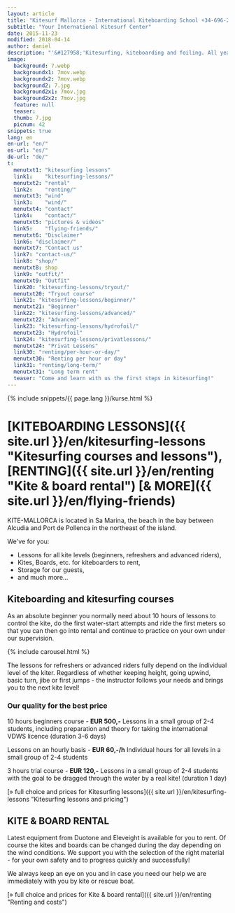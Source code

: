 ```yaml
---
layout: article
title: "Kitesurf Mallorca - International Kiteboarding School +34-696-264729"
subtitle: "Your International Kitesurf Center"
date: 2015-11-23
modified: 2018-04-14
author: daniel
description: "'&#127958;'Kitesurfing, kiteboarding and foiling. All year round rental of kite gear and courses with certified instructors for all levels. Call us"
image:
  background: 7.webp
  backgroundx1: 7mov.webp
  backgroundx2: 7mov.webp
  background2: 7.jpg
  background2x1: 7mov.jpg
  background2x2: 7mov.jpg
  feature: null
  teaser:
  thumb: 7.jpg
  picnum: 42
snippets: true
lang: en
en-url: "en/"
es-url: "es/"
de-url: "de/"
t:
  menutxt1: "kitesurfing lessons"
  link1:    "kitesurfing-lessons/"
  menutxt2: "rental"
  link2:    "renting/"
  menutxt3: "wind"
  link3:    "wind/"
  menutxt4: "contact"
  link4:    "contact/"
  menutxt5: "pictures & videos"
  link5:    "flying-friends/"
  menutxt6: "Disclaimer"
  link6: "disclaimer/"
  menutxt7: "Contact us"
  link7: "contact-us/"
  link8: "shop/"
  menutxt8: shop
  link9: "outfit/"
  menutxt9: "Outfit"
  link20: "kitesurfing-lessons/tryout/"
  menutxt20: "Tryout course"
  link21: "kitesurfing-lessons/beginner/"
  menutxt21: "Beginner"
  link22: "kitesurfing-lessons/advanced/"
  menutxt22: "Advanced"
  link23: "kitesurfing-lessons/hydrofoil/"
  menutxt23: "Hydrofoil"
  link24: "kitesurfing-lessons/privatlessons/"
  menutxt24: "Privat Lessons"
  link30: "renting/per-hour-or-day/"
  menutxt30: "Renting per hour or day"
  link31: "renting/long-term/"
  menutxt31: "Long term rent"
  teaser: "Come and learn with us the first steps in kitesurfing!"
---
```

{% include snippets/{{ page.lang }}/kurse.html %}

# [**KITEBOARDING LESSONS**]({{ site.url }}/en/kitesurfing-lessons "Kitesurfing courses and lessons"), [**RENTING**]({{ site.url }}/en/renting "Kite & board rental") [**& MORE**]({{ site.url }}/en/flying-friends)

KITE-MALLORCA is located in Sa Marina, the beach in the bay between Alcudia and Port de Pollenca in the northeast of the island.

We've for you:  
- Lessons for all kite levels (beginners, refreshers and advanced riders),  
- Kites, Boards, etc. for kiteboarders to rent,  
- Storage for our guests,  
- and much more...

## Kiteboarding and kitesurfing courses
As an absolute beginner you normally need about 10 hours of lessons to control the kite, do the first water-start attempts and ride the first meters so that you can then go into rental and continue to practice on your own under our supervision.

{% include carousel.html %}

The lessons for refreshers or advanced riders fully depend on the individual level of the kiter. Regardless of whether keeping height, going upwind, basic turn, jibe or first jumps - the instructor follows your needs and brings you to the next kite level!

### Our quality for the best price

10 hours beginners course - **EUR 500,-**
Lessons in a small group of 2-4 students, including preparation and theory for taking the international VDWS licence (duration 3-6 days)

Lessons on an hourly basis - **EUR 60,-/h**
Individual hours for all levels in a small group of 2-4 students

3 hours trial course - **EUR 120,-**
Lessons in a small group of 2-4 students with the goal to be dragged through the water by a real kite! (duration 1 day)

[» full choice and prices for Kitesurfing lessons]({{ site.url }}/en/kitesurfing-lessons "Kitesurfing lessons and pricing")


## KITE & BOARD RENTAL

Latest equipment from Duotone and Eleveight is available for you to rent. Of course the kites and boards can be changed during the day depending on the wind conditions. We support you with the selection of the right material - for your own safety and to progress quickly and successfully!

We always keep an eye on you and in case you need our help we are immediately with you by kite or rescue boat.

[» full choice and prices for Kite & board rental]({{ site.url }}/en/renting "Renting and costs")
